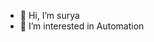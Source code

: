 - 👋 Hi, I’m surya
- 👀 I’m interested in Automation


<!---
surya0249/surya0249 is a ✨ special ✨ repository because its `README.md` (this file) appears on your GitHub profile.
You can click the Preview link to take a look at your changes.
--->
